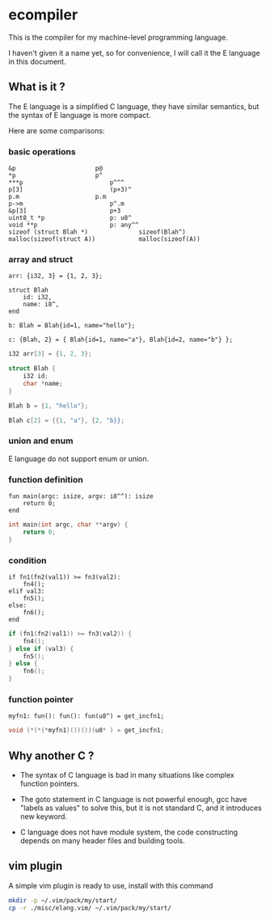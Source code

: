ecompiler
=====

This is the compiler for my machine-level programming language.

I haven't given it a name yet, so for convenience, I will call it the E language in this document.


## What is it ?

The E language is a simplified C language, they have similar semantics, but the
syntax of E language is more compact.

Here are some comparisons:

### basic operations

```
&p						p@
*p						p^
***p						p^^^
p[3]						(p+3)^
p.m						p.m
p->m						p^.m
&p[3]						p+3
uint8_t *p					p: u8^
void **p					p: any^^
sizeof (struct Blah *)				sizeof(Blah^)
malloc(sizeof(struct A))			malloc(sizeof(A))
```

### array and struct

```
arr: {i32, 3} = {1, 2, 3};

struct Blah
    id: i32,
    name: i8^,
end

b: Blah = Blah{id=1, name="hello"};

c: {Blah, 2} = { Blah{id=1, name="a"}, Blah{id=2, name="b"} };
```

```c
i32 arr[3] = {1, 2, 3};

struct Blah {
    i32 id;
    char *name;
}

Blah b = {1, "hello"};

Blah c[2] = {{1, "a"}, {2, "b}};

```

### union and enum

E language do not support enum or union.


### function definition

```
fun main(argc: isize, argv: i8^^): isize
    return 0;
end
```

```c
int main(int argc, char **argv) {
    return 0;
}
```

### condition

```
if fn1(fn2(val1)) >= fn3(val2):
    fn4();
elif val3:
    fn5();
else:
    fn6();
end
```

```c
if (fn1(fn2(val1)) >= fn3(val2)) {
    fn4();
} else if (val3) {
    fn5();
} else {
    fn6();
}
```

### function pointer

```
myfn1: fun(): fun(): fun(u8^) = get_incfn1;
```

```c
void (*(*(*myfn1)())())(u8* ) = get_incfn1;
```

## Why another C ?

- The syntax of C language is bad in many situations like complex function pointers.

- The goto statement in C language is not powerful enough, gcc have "labels as values" to solve this, but it is not standard C, and it introduces new keyword.

- C language does not have module system, the code constructing depends on many header files and building tools.


## vim plugin

A simple vim plugin is ready to use, install with this command

```sh
mkdir -p ~/.vim/pack/my/start/
cp -r ./misc/elang.vim/ ~/.vim/pack/my/start/
```


